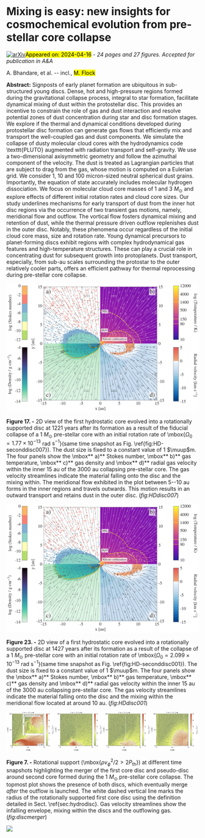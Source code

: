 <div class="macros" style="visibility:hidden;">
$\newcommand{\ensuremath}{}$
$\newcommand{\xspace}{}$
$\newcommand{\object}[1]{\texttt{#1}}$
$\newcommand{\farcs}{{.}''}$
$\newcommand{\farcm}{{.}'}$
$\newcommand{\arcsec}{''}$
$\newcommand{\arcmin}{'}$
$\newcommand{\ion}[2]{#1#2}$
$\newcommand{\textsc}[1]{\textrm{#1}}$
$\newcommand{\hl}[1]{\textrm{#1}}$
$\newcommand{\footnote}[1]{}$
$\newcommand$
$\newcommand$
$\newcommand$
$\newcommand$</div>



<div id="title">

# Mixing is easy: new insights for cosmochemical evolution from pre-stellar core collapse

</div>
<div id="comments">

[![arXiv](https://img.shields.io/badge/arXiv-2404.09257-b31b1b.svg)](https://arxiv.org/abs/2404.09257)<mark>Appeared on: 2024-04-16</mark> -  _24 pages and 27 figures. Accepted for publication in A&A_

</div>
<div id="authors">

A. Bhandare, et al. -- incl., <mark>M. Flock</mark>

</div>
<div id="abstract">

**Abstract:** Signposts of early planet formation are ubiquitous in sub-structured young discs. Dense, hot and high-pressure regions formed during the gravitational collapse process, integral to star formation,  facilitate dynamical mixing of dust within the protostellar disc. This provides an incentive to constrain the role of gas and dust interaction and resolve potential zones of dust concentration during star and disc formation stages. We explore if the thermal and dynamical conditions developed during protostellar disc formation can generate gas flows that efficiently mix and transport the well-coupled gas and dust components. We simulate the collapse of dusty molecular cloud cores with the hydrodynamics code \texttt{PLUTO} augmented with radiation transport and self-gravity. We use a two-dimensional axisymmetric geometry and follow the azimuthal component of the velocity. The dust is treated as Lagrangian particles that are subject to drag from the gas, whose motion is computed on a Eulerian grid. We consider 1, 10 and 100 micron-sized neutral spherical dust grains. Importantly, the equation of state accurately includes molecular hydrogen dissociation. We focus on molecular cloud core masses of 1 and 3 $M_{\odot}$ and explore effects of different initial rotation rates and cloud core sizes. Our study underlines mechanisms for early transport of dust from the inner hot disc regions via the occurrence of two transient gas motions, namely, meridional flow and outflow. The vortical flow fosters dynamical mixing and retention of dust, while the thermal pressure driven outflow replenishes dust in the outer disc. Notably, these phenomena occur regardless of the initial cloud core mass, size and rotation rate. Young dynamical precursors to planet-forming discs exhibit regions with complex hydrodynamical gas features and high-temperature structures. These can play a crucial role in concentrating dust for subsequent growth into protoplanets. Dust transport, especially, from sub-au scales surrounding the protostar to the outer relatively cooler parts, offers an efficient pathway for thermal reprocessing during pre-stellar core collapse.

</div>

<div id="div_fig1">

<img src="tmp_2404.09257/./Plots/HD_disc_m1_1micron_200ppc_312_lowres.png" alt="Fig17" width="100%"/>

**Figure 17. -** 2D view of the first hydrostatic core evolved into a rotationally supported disc at 1221 years after its formation as a result of the fiducial collapse of a 1 $M_{\odot}$ pre-stellar core with an initial rotation rate of \mbox{$\Omega_\mathrm{0} = 1.77 \times 10^{-13}$ rad $\mathrm{s}^{-1}$}(same time snapshot as Fig. \ref{fig:HD-seconddisc007}). The dust size is fixed to a constant value of 1 $\muup$m. The four panels show the \mbox** a)** Stokes number, \mbox** b)** gas temperature, \mbox** c)** gas density and \mbox** d)** radial gas velocity within the inner 15 au of the 3000 au collapsing pre-stellar core. The gas velocity streamlines indicate the material falling onto the disc and the mixing within. The meridional flow exhibited in the plot between 5--10 au forms in the inner regions and travels outwards. This motion results in an outward transport and retains dust in the outer disc. (*fig:HDdisc007*)

</div>
<div id="div_fig2">

<img src="tmp_2404.09257/./Plots/HD_disc_m1_rot2_1micron_200ppc_616_lowres.png" alt="Fig23" width="100%"/>

**Figure 23. -** 2D view of a first hydrostatic core evolved into a rotationally supported disc at 1427 years after its formation as a result of the collapse of a 1 $M_{\odot}$ pre-stellar core with an initial rotation rate of \mbox{$\Omega_\mathrm{0} = 2.099 \times 10^{-13}$ rad $\mathrm{s}^{-1}$}(same time snapshot as Fig. \ref{fig:HD-seconddisc001}). The dust size is fixed to a constant value of 1 $\muup$m. The four panels show the \mbox** a)** Stokes number, \mbox** b)** gas temperature, \mbox** c)** gas density and \mbox** d)** radial gas velocity within the inner 15 au of the 3000 au collapsing pre-stellar core. The gas velocity streamlines indicate the material falling onto the disc and the mixing within the meridional flow located at around 10 au. (*fig:HDdisc001*)

</div>
<div id="div_fig3">

<img src="tmp_2404.09257/./Plots/rotationalsupport_multisize_50x3ppc_t421.png" alt="Fig7.1" width="25%"/><img src="tmp_2404.09257/./Plots/rotationalsupport_multisize_50x3ppc_t431.png" alt="Fig7.2" width="25%"/><img src="tmp_2404.09257/./Plots/rotationalsupport_multisize_50x3ppc_t441.png" alt="Fig7.3" width="25%"/><img src="tmp_2404.09257/./Plots/rotationalsupport_multisize_50x3ppc_t476.png" alt="Fig7.4" width="25%"/>

**Figure 7. -** Rotational support (\mbox{$\rho v_{\phi}^2 / 2 > 2 P_\mathrm{th}$}) at different time snapshots highlighting the merger of the first core disc and pseudo-disc around second core formed during the 1 $M_{\odot}$ pre-stellar core collapse. The topmost plot shows the presence of both discs, which eventually merge _after_ the outflow is launched. The white dashed vertical line marks the radius of the rotationally supported first core disc using the definition detailed in Sect. \ref{sec:hydrodisc}. Gas velocity streamlines show the infalling envelope, mixing within the discs and the outflowing gas. (*fig:discmerger*)

</div><div id="qrcode"><img src=https://api.qrserver.com/v1/create-qr-code/?size=100x100&data="https://arxiv.org/abs/2404.09257"></div>